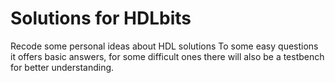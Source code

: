# Solutions for HDLbits 
Recode some personal ideas about HDL solutions 
To some easy questions it offers basic answers, for some difficult ones there will also be a testbench for better understanding.
